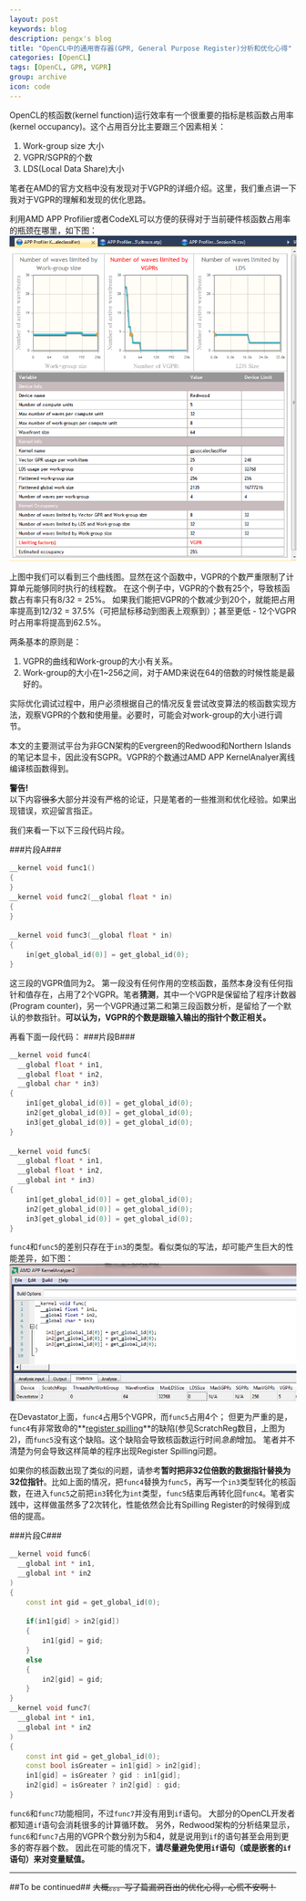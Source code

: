 ```yaml
---
layout: post
keywords: blog
description: pengx's blog
title: "OpenCL中的通用寄存器(GPR, General Purpose Register)分析和优化心得"
categories: [OpenCL]
tags: [OpenCL, GPR, VGPR]
group: archive
icon: code
---
```

OpenCL的核函数(kernel function)运行效率有一个很重要的指标是核函数占用率(kernel occupancy)。这个占用百分比主要跟三个因素相关：

1. Work-group size 大小
1. VGPR/SGPR的个数
1. LDS(Local Data Share)大小

笔者在AMD的官方文档中没有发现对于VGPR的详细介绍。这里，我们重点讲一下我对于VGPR的理解和发现的优化思路。

利用AMD APP Profilier或者CodeXL可以方便的获得对于当前硬件核函数占用率的瓶颈在哪里，如下图：
![app_profilier](/image/post/app_profilier_gpu_counter.png)

上图中我们可以看到三个曲线图。显然在这个函数中，VGPR的个数严重限制了计算单元能够同时执行的线程数。
在这个例子中，VGPR的个数有25个，导致核函数占有率只有8/32 = 25%。
如果我们能把VGPR的个数减少到20个，就能把占用率提高到12/32 = 37.5%（可把鼠标移动到图表上观察到）；甚至更低 - 12个VGPR时占用率将提高到62.5%。


两条基本的原则是：

1. VGPR的曲线和Work-group的大小有关系。
1. Work-group的大小在1~256之间，对于AMD来说在64的倍数的时候性能是最好的。

实际优化调试过程中，用户必须根据自己的情况反复尝试改变算法的核函数实现方法，观察VGPR的个数和使用量。必要时，可能会对work-group的大小进行调节。

本文的主要测试平台为非GCN架构的Evergreen的Redwood和Northern Islands的笔记本显卡，因此没有SGPR。VGPR的个数通过AMD APP KernelAnalyer离线编译核函数得到。


<div class="alert alert-block">
  <strong>警告!</strong></br>
  以下内容<del>很多</del>大部分并没有严格的论证，只是笔者的一些推测和优化经验。如果出现错误，欢迎留言指正。
</div>


我们来看一下以下三段代码片段。

###片段A###
```c++
__kernel void func1()
{
}
__kernel void func2(__global float * in)
{
}

__kernel void func3(__global float * in)
{
    in[get_global_id(0)] = get_global_id(0);
}
```
这三段的VGPR值同为2。
第一段没有任何作用的空核函数，虽然本身没有任何指针和值存在，占用了2个VGPR。笔者**猜测**，其中一个VGPR是保留给了程序计数器(Program counter)，另一个VGPR通过第二和第三段函数分析，是留给了一个默认的参数指针。**可以认为，VGPR的个数是跟输入输出的指针个数正相关。**


再看下面一段代码：
###片段B###

```c++
__kernel void func4(
  __global float * in1, 
  __global float * in2, 
  __global char * in3)
{
    in1[get_global_id(0)] = get_global_id(0);
    in2[get_global_id(0)] = get_global_id(0);
    in3[get_global_id(0)] = get_global_id(0);
}

__kernel void func5(
  __global float * in1, 
  __global float * in2, 
  __global int * in3)
{
    in1[get_global_id(0)] = get_global_id(0);
    in2[get_global_id(0)] = get_global_id(0);
    in3[get_global_id(0)] = get_global_id(0);
}
```
`func4`和`func5`的差别只存在于`in3`的类型。看似类似的写法，却可能产生巨大的性能差异，如下图：
![ScratchReg](/image/post/scratch_reg.png)

在Devastator上面，`func4`占用5个VGPR，而`func5`占用4个；
但更为严重的是，`func4`有非常致命的**[register spilling](http://en.wikipedia.org/wiki/Register_allocation#Spilling)**的缺陷(参见ScratchReg数目，上图为2)，而`func5`没有这个缺陷。这个缺陷会导致核函数运行时间*急剧*增加。
笔者并不清楚为何会导致这样简单的程序出现Register Spilling问题。

如果你的核函数出现了类似的问题，请参考**暂时把非32位倍数的数据指针替换为32位指针**。比如上面的情况，把`func4`替换为`func5`，再写一个`in3`类型转化的核函数，在进入`func5`之前把`in3`转化为`int`类型，`func5`结束后再转化回`func4`。笔者实践中，这样做虽然多了2次转化，性能依然会比有Spilling Register的时候得到成倍的提高。


###片段C###
```c++
__kernel void func6(
  __global int * in1,
  __global int * in2
)
{
    const int gid = get_global_id(0);
    
    if(in1[gid] > in2[gid])
    {
        in1[gid] = gid;
    }
    else
    {
        in2[gid] = gid;
    }
}
__kernel void func7(
  __global int * in1,
  __global int * in2
)
{
    const int gid = get_global_id(0);
    const bool isGreater = in1[gid] > in2[gid];
    in1[gid] = isGreater ? gid : in1[gid];
    in2[gid] = isGreater ? in2[gid] : gid;
}
```
`func6`和`func7`功能相同，不过`func7`并没有用到`if`语句。
大部分的OpenCL开发者都知道`if`语句会消耗很多的计算循环数。
另外，Redwood架构的分析结果显示，`func6`和`func7`占用的VGPR个数分别为5和4，就是说用到`if`的语句甚至会用到更多的寄存器个数。
因此在可能的情况下，**请尽量避免使用`if`语句（或是嵌套的`if`语句）来对变量赋值。** 

---

##To be continued##
<del>大概。。。写了篇漏洞百出的优化心得，心慌不安啊！</del>

